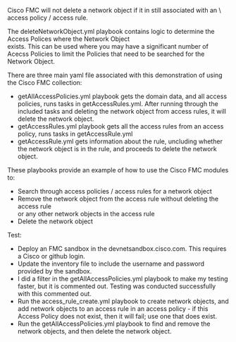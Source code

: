 Cisco FMC will not delete a network object if it in still associated with an \ 
access policy / access rule.

The deleteNetworkObject.yml playbook contains logic to determine the Access Polices where the Network Object \
exists.  This can be used where you may have a significant number of Acecss Policies to limit the Policies that need to be searched for the Network Object.


There are three main yaml file associated with this demonstration of using the Cisco FMC collection:
- getAllAccessPolicies.yml playbook gets the domain data, and all access policies, runs tasks in getAccessRules.yml.  After running through the included tasks and deleting the network object from access rules, it will delete the network object.
- getAccessRules.yml playbook gets all the access rules from an access policy, runs tasks in getAccessRule.yml
- getAccessRule.yml gets information about the rule, uncluding whether the network object is in the rule, and proceeds to delete the network object.

These playbooks provide an example of how to use the Cisco FMC modules to:
- Search through access policies / access rules for a network object
- Remove the network object from the access rule without deleting the access rule \
  or any other network objects in the access rule
- Delete the network object


Test:
- Deploy an FMC sandbox in the devnetsandbox.cisco.com.  This requires a Cisco or github login.
- Update the inventory file to include the username and password provided by the sandbox.
- I did a filter in the getAllAccessPolicies.yml playbook to make my testing faster, but it is commented out.  Testing was conducted successfully with this commented out.
- Run the access_rule_create.yml playbook to create network objects, and add network objects to an access rule in an access policy - if this Access Policy does not exist, then it will fail; use one that does exist.
- Run the getAllAccessPolicies.yml playbook to find and remove the network objects, and then delete the network object.





